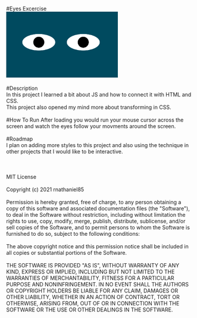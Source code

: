 #Eyes Excercise
</br>
<img src= "eyesThumbnail.png" width= '300px' />
</br>
</br>
#Description
</br>
In this project I learned a bit about JS and how to connect it with HTML and CSS.
</br>
This project also opened my mind more about transforming in CSS.
</br>
</br>
#How To Run
After loading you would run your mouse cursor across the screen and watch the eyes
follow your movments around the screen.
</br>
</br>
#Roadmap
</br>
I plan on adding more styles to this project and also using the technique in other projects
that I would like to be interactive. 
</br>
</br>
</br>
</br>
MIT License
</br>
</br>
Copyright (c) 2021 rnathaniel85
</br>
</br>
Permission is hereby granted, free of charge, to any person obtaining a copy
of this software and associated documentation files (the "Software"), to deal
in the Software without restriction, including without limitation the rights
to use, copy, modify, merge, publish, distribute, sublicense, and/or sell
copies of the Software, and to permit persons to whom the Software is
furnished to do so, subject to the following conditions:
</br>
</br>
The above copyright notice and this permission notice shall be included in all
copies or substantial portions of the Software.
</br>
</br>
THE SOFTWARE IS PROVIDED "AS IS", WITHOUT WARRANTY OF ANY KIND, EXPRESS OR
IMPLIED, INCLUDING BUT NOT LIMITED TO THE WARRANTIES OF MERCHANTABILITY,
FITNESS FOR A PARTICULAR PURPOSE AND NONINFRINGEMENT. IN NO EVENT SHALL THE
AUTHORS OR COPYRIGHT HOLDERS BE LIABLE FOR ANY CLAIM, DAMAGES OR OTHER
LIABILITY, WHETHER IN AN ACTION OF CONTRACT, TORT OR OTHERWISE, ARISING FROM,
OUT OF OR IN CONNECTION WITH THE SOFTWARE OR THE USE OR OTHER DEALINGS IN THE
SOFTWARE.
